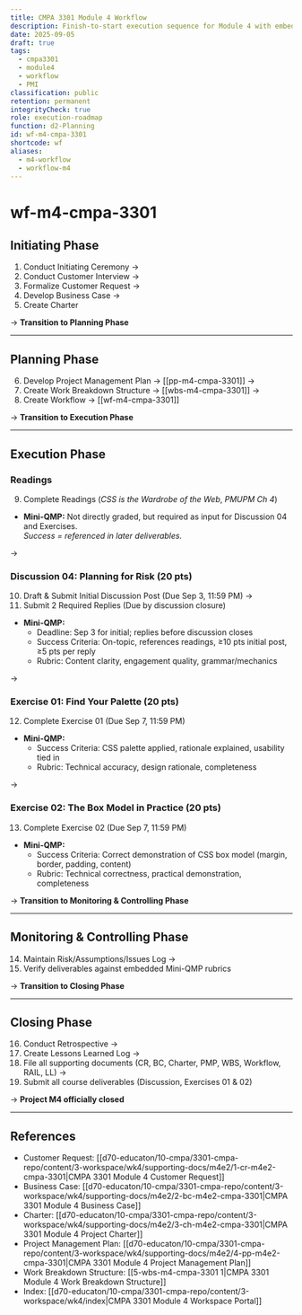 ```yaml
---
title: CMPA 3301 Module 4 Workflow
description: Finish-to-start execution sequence for Module 4 with embedded mini-QMP checkpoints
date: 2025-09-05
draft: true
tags:
  - cmpa3301
  - module4
  - workflow
  - PMI
classification: public
retention: permanent
integrityCheck: true
role: execution-roadmap
function: d2-Planning
id: wf-m4-cmpa-3301
shortcode: wf
aliases:
  - m4-workflow
  - workflow-m4
---
```


# wf-m4-cmpa-3301

## Initiating Phase
1. Conduct Initiating Ceremony →  
2. Conduct Customer Interview →  
3. Formalize Customer Request →  
4. Develop Business Case →  
5. Create Charter

→ **Transition to Planning Phase**

---

## Planning Phase
6. Develop Project Management Plan → [[pp-m4-cmpa-3301]] →  
7. Create Work Breakdown Structure → [[wbs-m4-cmpa-3301]] →  
8. Create Workflow → [[wf-m4-cmpa-3301]]

→ **Transition to Execution Phase**

---

## Execution Phase

### Readings
9. Complete Readings (*CSS is the Wardrobe of the Web*, *PMUPM Ch 4*)  

- **Mini-QMP:** Not directly graded, but required as input for Discussion 04 and Exercises.  
  *Success = referenced in later deliverables.*

→

### Discussion 04: Planning for Risk (20 pts)
10. Draft & Submit Initial Discussion Post (Due Sep 3, 11:59 PM) →  
11. Submit 2 Required Replies (Due by discussion closure)

- **Mini-QMP:**
  * Deadline: Sep 3 for initial; replies before discussion closes  
  * Success Criteria: On-topic, references readings, ≥10 pts initial post, ≥5 pts per reply  
  * Rubric: Content clarity, engagement quality, grammar/mechanics

→

### Exercise 01: Find Your Palette (20 pts)
12. Complete Exercise 01 (Due Sep 7, 11:59 PM)

- **Mini-QMP:**
  * Success Criteria: CSS palette applied, rationale explained, usability tied in  
  * Rubric: Technical accuracy, design rationale, completeness

→

### Exercise 02: The Box Model in Practice (20 pts)
13. Complete Exercise 02 (Due Sep 7, 11:59 PM)

- **Mini-QMP:**
  * Success Criteria: Correct demonstration of CSS box model (margin, border, padding, content)  
  * Rubric: Technical correctness, practical demonstration, completeness

→ **Transition to Monitoring & Controlling Phase**

---

## Monitoring & Controlling Phase
14. Maintain Risk/Assumptions/Issues Log →  
15. Verify deliverables against embedded Mini-QMP rubrics

→ **Transition to Closing Phase**

---

## Closing Phase
16. Conduct Retrospective →  
17. Create Lessons Learned Log →  
18. File all supporting documents (CR, BC, Charter, PMP, WBS, Workflow, RAIL, LL) →  
19. Submit all course deliverables (Discussion, Exercises 01 & 02)

→ **Project M4 officially closed**

---

## References
- Customer Request: [[d70-educaton/10-cmpa/3301-cmpa-repo/content/3-workspace/wk4/supporting-docs/m4e2/1-cr-m4e2-cmpa-3301|CMPA 3301 Module 4 Customer Request]]
- Business Case: [[d70-educaton/10-cmpa/3301-cmpa-repo/content/3-workspace/wk4/supporting-docs/m4e2/2-bc-m4e2-cmpa-3301|CMPA 3301 Module 4 Business Case]]
- Charter: [[d70-educaton/10-cmpa/3301-cmpa-repo/content/3-workspace/wk4/supporting-docs/m4e2/3-ch-m4e2-cmpa-3301|CMPA 3301 Module 4 Project Charter]]
- Project Management Plan: [[d70-educaton/10-cmpa/3301-cmpa-repo/content/3-workspace/wk4/supporting-docs/m4e2/4-pp-m4e2-cmpa-3301|CMPA 3301 Module 4 Project Management Plan]]
- Work Breakdown Structure: [[5-wbs-m4-cmpa-3301 1|CMPA 3301 Module 4 Work Breakdown Structure]]
- Index: [[d70-educaton/10-cmpa/3301-cmpa-repo/content/3-workspace/wk4/index|CMPA 3301 Module 4 Workspace Portal]]
